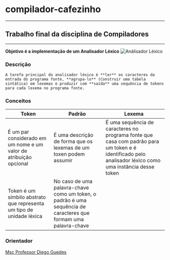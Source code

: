 # compilador-cafezinho
***
## Trabalho final da disciplina de Compiladores
***
**Objetivo é a implementação  de um Analisador Léxico**
![Análisador Léxico](https://drive.google.com/open?id=1VzJH1Aiavb4KSCJJv5Qn_BusCmsRAn63)
### Descrição
```
A tarefa principal do analisador léxico é **ler** os caracteres da entrada do programa fonte, **agrupa-lo** (Construir uma tabela sintática) em lexemas e produzir com **saída** uma sequência de tokens para cada lexema no programa fonte. 
```
### Conceitos
|Token| Padrão|Lexema|
|  - | -    | -|  
|É um par considerado em um nome e um valor de atribuição opcional|É uma descrição de forma que os lexemas de um toxen podem assumir|É uma sequência de caracteres no programa fonte que casa com padrão para um token e é identificado pelo analisador léxico como uma instãncia desse token|
|Token é um símbilo abstrato que representa um tipo de unidade léxica|No caso de uma palavra-chave como um token, o padrão é uma sequência de caracteres que formam uma palavra-chave||



### Orientador
[Msc Professor Diego Guedes](https://github.com/diegoguedes "Github") 
